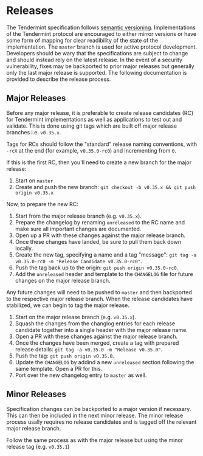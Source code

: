 # Releases

The Tendermint specification follows [semantic versioning](https://semver.org/). Implementations of the Tendermint protocol are encouraged to either mirror versions or have some form of mapping for clear readibility of the state of the implementation. The `master` branch is used for active protocol development. Developers should be wary that the specifications are subject to change and should instead rely on the latest release. In the event of a security vulnerability, fixes may be backported to prior major releases but generally only the last major release is supported. The following documentation is provided to describe the release process.

## Major Releases

Before any major release, it is preferable to create release candidates (RC) for Tendermint implementations as well as applications to test out and validate. This is done using git tags which are built off major release branches i.e. `v0.35.x`.

Tags for RCs should follow the "standard" release naming conventions, with `-rcX` at the end (for example, `v0.35.0-rc0`) and incrementing from `0`.

If this is the first RC, then you'll need to create a new branch for the major release:

1. Start on `master`
2. Create and push the new branch: `git checkout -b v0.35.x && git push origin v0.35.x`

Now, to prepare the new RC:

1. Start from the major release branch (e.g. `v0.35.x`).
2. Prepare the changelog by renaming `unreleased` to the RC name and make sure all important changes are documented.
3. Open up a PR with these changes against the major release branch.
4. Once these changes have landed, be sure to pull them back down locally.
5. Create the new tag, specifying a name and a tag "message": `git tag -a v0.35.0-rc0 -m "Release Candidate v0.35.0-rc0"`.
6. Push the tag back up to the origin: `git push origin v0.35.0-rc0`.
7. Add the `unreleased` header and template to the `CHANGELOG` file for future changes on the major release branch.

Any future changes will need to be pushed to `master` and then backported to the respective major release branch. When the release candidates have stabilized, we can begin to tag the major release.

1. Start on the major release branch (e.g. `v0.35.x`).
2. Squash the changes from the changlog entries for each release candidate together into a single header with the major release name.
3. Open a PR with these changes against the major release branch.
4. Once the changes have been merged, create a tag with prepared release details: `git tag -a v0.35.0 -m "Release v0.35.0"`.
5. Push the tag: `git push origin v0.35.0`.
6. Update the `CHANGELOG` by addind a new `unreleased` section following the same template. Open a PR for this.
7. Port over the new changelog entry to `master` as well.

## Minor Releases

Specification changes can be backported to a major version if necessary. This can then be included in the next minor release. The minor release process usally requires no release candidates and is tagged off the relevant major release branch.

Follow the same process as with the major release but using the minor release tag (e.g. `v0.35.1`)
